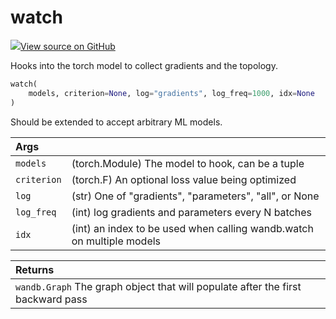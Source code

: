 # watch



[![](https://www.tensorflow.org/images/GitHub-Mark-32px.png)View source on GitHub](https://www.github.com/wandb/client/tree/v0.10.32/wandb/sdk/wandb_watch.py#L19-L99)



Hooks into the torch model to collect gradients and the topology.

```python
watch(
    models, criterion=None, log="gradients", log_freq=1000, idx=None
)
```




Should be extended to accept arbitrary ML models.

| Args |  |
| :--- | :--- |
|  `models` |  (torch.Module) The model to hook, can be a tuple |
|  `criterion` |  (torch.F) An optional loss value being optimized |
|  `log` |  (str) One of "gradients", "parameters", "all", or None |
|  `log_freq` |  (int) log gradients and parameters every N batches |
|  `idx` |  (int) an index to be used when calling wandb.watch on multiple models |



| Returns |  |
| :--- | :--- |
|  `wandb.Graph` The graph object that will populate after the first backward pass |

